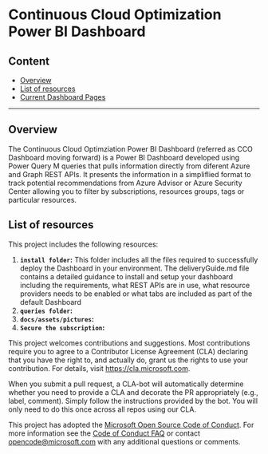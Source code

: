 
# Continuous Cloud Optimization Power BI Dashboard

## Content

- [Overview](README.md#overview)
- [List of resources](README.md#List-of-resources)
- [Current Dashboard Pages](README.md#Current-Dashboard-Pages)
-------------------------------


## Overview
The Continuous Cloud Optimziation Power BI Dashboard (referred as CCO Dashboard moving forward) is a Power BI Dashboard developed using Power Query M queries that pulls information directly from diferent Azure and Graph REST APIs. It presents the information in a simpliflied format to track potential recommendations from Azure Advisor or Azure Security Center allowing you to filter by subscriptions, resources groups, tags or particular resources.

## List of resources
This project includes the following resources:

1. **`install folder`:** This folder includes all the files required to successfully deploy the Dashboard in your environment. The deliveryGuide.md file contains a detailed guidance to install and setup your dashboard including the requirements, what REST APIs are in use, what resource providers needs to be enabled or what tabs are included as part of the default Dashboard
2. **`queries folder`:**
3. **`docs/assets/pictures`:**
4. **`Secure the subscription`:**


This project welcomes contributions and suggestions.  Most contributions require you to agree to a
Contributor License Agreement (CLA) declaring that you have the right to, and actually do, grant us
the rights to use your contribution. For details, visit https://cla.microsoft.com.

When you submit a pull request, a CLA-bot will automatically determine whether you need to provide
a CLA and decorate the PR appropriately (e.g., label, comment). Simply follow the instructions
provided by the bot. You will only need to do this once across all repos using our CLA.

This project has adopted the [Microsoft Open Source Code of Conduct](https://opensource.microsoft.com/codeofconduct/).
For more information see the [Code of Conduct FAQ](https://opensource.microsoft.com/codeofconduct/faq/) or
contact [opencode@microsoft.com](mailto:opencode@microsoft.com) with any additional questions or comments.
